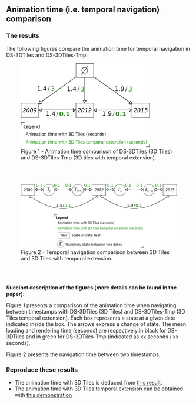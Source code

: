 ## Animation time (i.e. temporal navigation) comparison

### The results

The following figures compare the animation time for temporal navigation in
DS-3DTiles and DS-3DTiles-Tmp:

<figure>
  <img src="Images/animation-time.png" alt="drawing" width="350"/>
  <figcaption>Figure 1 - Animation time comparison of DS-3DTiles (3D Tiles) and
  DS-3DTiles-Tmp (3D tiles with temporal extension).</figcaption>
</figure>

<br/><br/>

<figure>
  <img src="Images/temporal-navigation.png" alt="drawing" width="700"/>
  <figcaption>Figure 2 - Temporal navigation comparison between 3D Tiles and 3D Tiles with temporal extension.</figcaption>
</figure>

<br/><br/>

**Succinct description of the figures (more details can be found in the paper):**

Figure 1 presents a comparison of the animation time when navigating between timestamps with DS-3DTiles (3D Tiles) and DS-3DTiles-Tmp (3D Tiles temporal extension). Each box represents a state at a given date indicated inside the box. The arrows express a change of state. The mean loading and rendering time (seconds) are respectively in black for DS-3DTiles and in green for DS-3DTiles-Tmp (indicated as xx seconds / xx seconds).

Figure 2 presents the navigation time between two timestamps.

### Reproduce these results

* The animation time with 3D Tiles is deduced from [this result](LoadingAndRendering.md).
* The animation time with 3D Tiles temporal extension can be obtained with [this demonstration](../../../Demos/Temporal-LyonMetropole/Readme.md)
